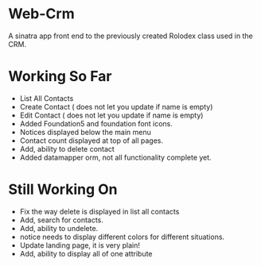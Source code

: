 Web-Crm
=======

A sinatra app front end to the previously created Rolodex class used in the CRM.

# Working So Far
  * List All Contacts
  * Create Contact ( does not let you update if name is empty)
  * Edit Contact ( does not let you update if name is empty)
  * Added Foundation5 and foundation font icons.
  * Notices displayed below the main menu
  * Contact count displayed at top of all pages.
  * Add, ability to delete contact
  * Added datamapper orm, not all functionality complete yet.

# Still Working On
  * Fix the way delete is displayed in list all contacts
  * Add, search for contacts.
  * Add, ability to undelete.
  * notice needs to display different colors for different situations.
  * Update landing page, it is very plain!
  * Add, ability to display all of one attribute

